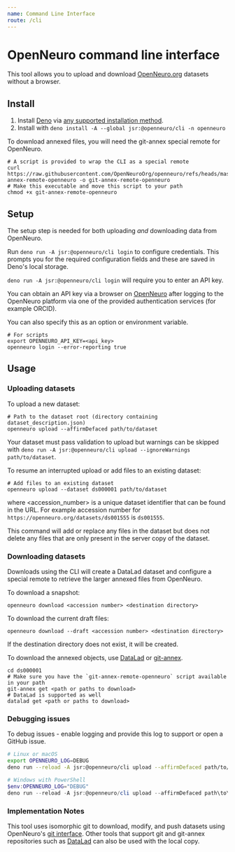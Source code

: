 ```yaml
---
name: Command Line Interface
route: /cli
---
```


# OpenNeuro command line interface

This tool allows you to upload and download [OpenNeuro.org](https://openneuro.org) datasets without a browser.

## Install

1. Install [Deno](https://deno.land/) via [any supported installation method](https://docs.deno.com/runtime/manual/getting_started/installation).
2. Install with `deno install -A --global jsr:@openneuro/cli -n openneuro`

To download annexed files, you will need the git-annex special remote for OpenNeuro.

```shell
# A script is provided to wrap the CLI as a special remote
curl https://raw.githubusercontent.com/OpenNeuroOrg/openneuro/refs/heads/master/bin/git-annex-remote-openneuro -o git-annex-remote-openneuro
# Make this executable and move this script to your path
chmod +x git-annex-remote-openneuro
```

## Setup

The setup step is needed for both uploading _and_ downloading data from OpenNeuro.

Run `deno run -A jsr:@openneuro/cli login` to configure credentials.
This prompts you for the required configuration fields and these are saved in Deno's local storage.

`deno run -A jsr:@openneuro/cli login` will require you to enter an API key.

You can obtain an API key via a browser on [OpenNeuro](https://openneuro.org/keygen) after logging to the OpenNeuro platform via one of the provided authentication services (for example ORCID).

You can also specify this as an option or environment variable.

```shell
# For scripts
export OPENNEURO_API_KEY=<api_key>
openneuro login --error-reporting true
```

## Usage

### Uploading datasets

To upload a new dataset:

```shell
# Path to the dataset root (directory containing dataset_description.json)
openneuro upload --affirmDefaced path/to/dataset
```

Your dataset must pass validation to upload but warnings can be skipped with `deno run -A jsr:@openneuro/cli upload --ignoreWarnings path/to/dataset`.

To resume an interrupted upload or add files to an existing dataset:

```shell
# Add files to an existing dataset
openneuro upload --dataset ds000001 path/to/dataset
```

where <accession_number> is a unique dataset identifier that can be found in the URL. For example accession number for `https://openneuro.org/datasets/ds001555` is `ds001555`.

This command will add or replace any files in the dataset but does not delete any files that are only present in the server copy of the dataset.

### Downloading datasets

Downloads using the CLI will create a DataLad dataset and configure a special remote to retrieve the larger annexed files from OpenNeuro.

To download a snapshot:

```shell
openneuro download <accession number> <destination directory>
```

To download the current draft files:

```shell
openneuro download --draft <accession number> <destination directory>
```

If the destination directory does not exist, it will be created.

To download the annexed objects, use [DataLad](https://datalad.org/) or [git-annex](https://git-annex.branchable.com).

```shell
cd ds000001
# Make sure you have the `git-annex-remote-openneuro` script available in your path
git-annex get <path or paths to download>
# DataLad is supported as well
datalad get <path or paths to download>
```

### Debugging issues

To debug issues - enable logging and provide this log to support or open a GitHub issue.

```bash
# Linux or macOS
export OPENNEURO_LOG=DEBUG
deno run --reload -A jsr:@openneuro/cli upload --affirmDefaced path/to/dataset
```

```powershell
# Windows with PowerShell
$env:OPENNEURO_LOG="DEBUG"
deno run --reload -A jsr:@openneuro/cli upload --affirmDefaced path\to\dataset
```

### Implementation Notes

This tool uses isomorphic git to download, modify, and push datasets using OpenNeuro's [git interface](https://docs.openneuro.org/git.html). Other tools that support git and git-annex repositories such as [DataLad](https://www.datalad.org/) can also be used with the local copy.